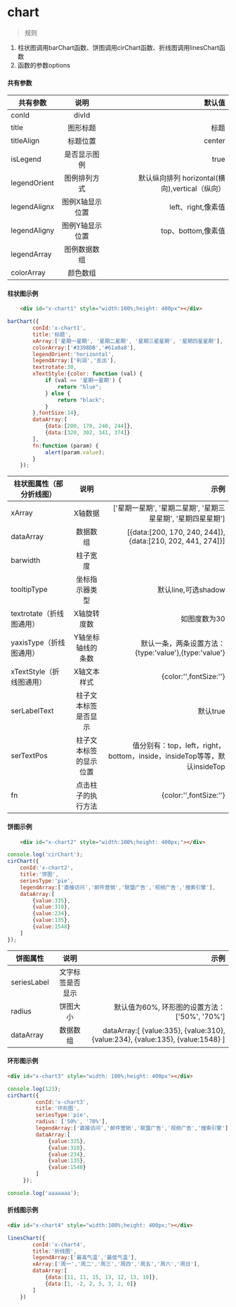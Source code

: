 # chart

> 规则
1. 柱状图调用barChart函数、饼图调用cirChart函数、折线图调用linesChart函数
2. 函数的参数options

#### 共有参数

| 共有参数 | 说明  | 默认值 |
|----|:---:| --:|
| conId  | divId |  |
| title | 图形标题  | 标题 |
| titleAlign | 标题位置  | center |
| isLegend | 是否显示图例  | true |
| legendOrient | 图例排列方式  | 默认纵向排列 horizontal(横向),vertical（纵向） |
| legendAlignx | 图例X轴显示位置  | left、right,像素值 |
| legendAligny | 图例Y轴显示位置  | top、bottom,像素值 |
| legendArray | 图例数据数组  |  |
| colorArray | 颜色数组  |  ||

#### 柱状图示例
````html
    <div id="x-chart1" style="width:100%;height: 400px"></div>
````
````js
barChart({
        conId:'x-chart1',
        title:'标题',
        xArray:['星期一星期', '星期二星期', '星期三星星期', '星期四星星期'],
        colorArray:['#3398DB','#61a0a8'],
        legendOrient:'horizontal',
        legendArray:['利润','支出'],
        textrotate:30,
        xTextStyle:{color: function (val) {
            if (val == '星期一星期') {
                return "blue";
            } else {
                return "black";
            }
        },fontSize:14},
        dataArray:[
            {data:[200, 170, 240, 244]},
            {data:[320, 302, 341, 374]}
        ],
        fn:function (param) {
            alert(param.value);
        }
    });
````

| 柱状图属性（部分折线图） | 说明  | 示例 |
|----|:---:| --:|
| xArray | X轴数据 | ['星期一星期', '星期二星期', '星期三星星期', '星期四星星期'] |
| dataArray | 数据数组  | [{data:[200, 170, 240, 244]}, {data:[210, 202, 441, 274]}] |
| barwidth | 柱子宽度  |  |
| tooltipType | 坐标指示器类型  | 默认line,可选shadow |
| textrotate（折线图通用）| X轴旋转度数 | 如图度数为30 |
| yaxisType（折线图通用）| Y轴坐标轴线的条数 | 默认一条，两条设置方法：{type:'value'},{type:'value'} |
| xTextStyle（折线图通用）| X轴文本样式 | {color:'',fontSize:''} |
| serLabelText| 柱子文本标签是否显示 | 默认true |
| serTextPos| 柱子文本标签的显示位置 | 值分别有：top，left，right，bottom，inside，insideTop等等，默认insideTop |
| fn| 点击柱子的执行方法 | {color:'',fontSize:''} |


#### 饼图示例

````html
    <div id="x-chart2" style="width:100%;height: 400px;"></div>
 ````
 
 ````js
console.log('cirChart');
cirChart({
     conId:'x-chart2',
     title:'饼图',
     seriesType:'pie',
     legendArray:['直接访问','邮件营销','联盟广告','视频广告','搜索引擎'],
     dataArray:[
         {value:335},
         {value:310},
         {value:234},
         {value:135},
         {value:1548}
     ]
 });
 ````
 | 饼图属性 | 说明  | 示例 |
 |----|:---:| --:|
 | seriesLabel | 文字标签是否显示 |  |
 | radius | 饼图大小 | 默认值为60%, 环形图的设置方法：['50%', '70%'] |
 | dataArray | 数据数组 | dataArray:[ {value:335}, {value:310}, {value:234}, {value:135}, {value:1548} ] |
 
 #### 环形图示例 
 ````html
 <div id="x-chart3" style="width: 100%;height: 400px"></div>
 ````

 ````js
 console.log(123);
 cirChart({
          conId:'x-chart3',
          title:'环形图',
          seriesType:'pie',
          radius: ['50%', '70%'],
          legendArray:['直接访问','邮件营销','联盟广告','视频广告','搜索引擎'],
          dataArray:[
              {value:335},
              {value:310},
              {value:234},
              {value:135},
              {value:1548}
          ]
      });
 ````
 ````js
 console.log('aaaaaaa');
 
 ````
 #### 折线图示例
 ````html
 <div id="x-chart4" style="width:100%;height: 400px;"></div>
 ````
 ````js
 linesChart({
         conId:'x-chart4',
         title:'折线图',
         legendArray:['最高气温','最低气温'],
         xArray:['周一','周二','周三','周四','周五','周六','周日'],
         dataArray:[
             {data:[11, 11, 15, 13, 12, 13, 10]},
             {data:[1, -2, 2, 5, 3, 2, 0]}
         ]
     })
 ````